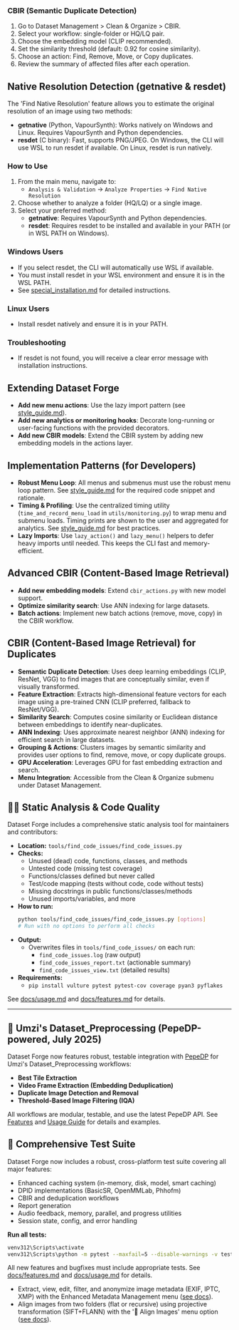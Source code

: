 


### CBIR (Semantic Duplicate Detection)

1. Go to Dataset Management > Clean & Organize > CBIR.
2. Select your workflow: single-folder or HQ/LQ pair.
3. Choose the embedding model (CLIP recommended).
4. Set the similarity threshold (default: 0.92 for cosine similarity).
5. Choose an action: Find, Remove, Move, or Copy duplicates.
6. Review the summary of affected files after each operation.




## Native Resolution Detection (getnative & resdet)

The 'Find Native Resolution' feature allows you to estimate the original resolution of an image using two methods:

- **getnative** (Python, VapourSynth): Works natively on Windows and Linux. Requires VapourSynth and Python dependencies.
- **resdet** (C binary): Fast, supports PNG/JPEG. On Windows, the CLI will use WSL to run resdet if available. On Linux, resdet is run natively.

### How to Use
1. From the main menu, navigate to:
   - `Analysis & Validation` → `Analyze Properties` → `Find Native Resolution`
2. Choose whether to analyze a folder (HQ/LQ) or a single image.
3. Select your preferred method:
   - **getnative**: Requires VapourSynth and Python dependencies.
   - **resdet**: Requires resdet to be installed and available in your PATH (or in WSL PATH on Windows).

### Windows Users
- If you select resdet, the CLI will automatically use WSL if available.
- You must install resdet in your WSL environment and ensure it is in the WSL PATH.
- See [special_installation.md](special_installation.md) for detailed instructions.

### Linux Users
- Install resdet natively and ensure it is in your PATH.

### Troubleshooting
- If resdet is not found, you will receive a clear error message with installation instructions.




## Extending Dataset Forge

- **Add new menu actions**: Use the lazy import pattern (see [style_guide.md](style_guide.md)).
- **Add new analytics or monitoring hooks**: Decorate long-running or user-facing functions with the provided decorators.
- **Add new CBIR models**: Extend the CBIR system by adding new embedding models in the actions layer.



## Implementation Patterns (for Developers)

- **Robust Menu Loop**: All menus and submenus must use the robust menu loop pattern. See [style_guide.md](style_guide.md) for the required code snippet and rationale.
- **Timing & Profiling**: Use the centralized timing utility (`time_and_record_menu_load` in `utils/monitoring.py`) to wrap menu and submenu loads. Timing prints are shown to the user and aggregated for analytics. See [style_guide.md](style_guide.md) for best practices.
- **Lazy Imports**: Use `lazy_action()` and `lazy_menu()` helpers to defer heavy imports until needed. This keeps the CLI fast and memory-efficient.

## Advanced CBIR (Content-Based Image Retrieval)

- **Add new embedding models**: Extend `cbir_actions.py` with new model support.
- **Optimize similarity search**: Use ANN indexing for large datasets.
- **Batch actions**: Implement new batch actions (remove, move, copy) in the CBIR workflow.




## CBIR (Content-Based Image Retrieval) for Duplicates

- **Semantic Duplicate Detection**: Uses deep learning embeddings (CLIP, ResNet, VGG) to find images that are conceptually similar, even if visually transformed.
- **Feature Extraction**: Extracts high-dimensional feature vectors for each image using a pre-trained CNN (CLIP preferred, fallback to ResNet/VGG).
- **Similarity Search**: Computes cosine similarity or Euclidean distance between embeddings to identify near-duplicates.
- **ANN Indexing**: Uses approximate nearest neighbor (ANN) indexing for efficient search in large datasets.
- **Grouping & Actions**: Clusters images by semantic similarity and provides user options to find, remove, move, or copy duplicate groups.
- **GPU Acceleration**: Leverages GPU for fast embedding extraction and search.
- **Menu Integration**: Accessible from the Clean & Organize submenu under Dataset Management.




## 🧑‍💻 Static Analysis & Code Quality

Dataset Forge includes a comprehensive static analysis tool for maintainers and contributors:

- **Location:** `tools/find_code_issues/find_code_issues.py`
- **Checks:**
  - Unused (dead) code, functions, classes, and methods
  - Untested code (missing test coverage)
  - Functions/classes defined but never called
  - Test/code mapping (tests without code, code without tests)
  - Missing docstrings in public functions/classes/methods
  - Unused imports/variables, and more
- **How to run:**
  ```sh
  python tools/find_code_issues/find_code_issues.py [options]
  # Run with no options to perform all checks
  ```
- **Output:**
  - Overwrites files in `tools/find_code_issues/` on each run:
    - `find_code_issues.log` (raw output)
    - `find_code_issues_report.txt` (actionable summary)
    - `find_code_issues_view.txt` (detailed results)
- **Requirements:**
  - `pip install vulture pytest pytest-cov coverage pyan3 pyflakes`

See [docs/usage.md](docs/usage.md) and [docs/features.md](docs/features.md) for details.

---

## 🧩 Umzi's Dataset_Preprocessing (PepeDP-powered, July 2025)

Dataset Forge now features robust, testable integration with [PepeDP](https://github.com/umzi2/PepeDP) for Umzi's Dataset_Preprocessing workflows:

- **Best Tile Extraction**
- **Video Frame Extraction (Embedding Deduplication)**
- **Duplicate Image Detection and Removal**
- **Threshold-Based Image Filtering (IQA)**

All workflows are modular, testable, and use the latest PepeDP API. See [Features](docs/features.md#🧩-umzis-dataset_preprocessing-pepedp-powered-july-2025) and [Usage Guide](docs/usage.md#using-umzis-datasetpreprocessing-pepedp-powered) for details and examples.




## 🧪 Comprehensive Test Suite

Dataset Forge now includes a robust, cross-platform test suite covering all major features:

- Enhanced caching system (in-memory, disk, model, smart caching)
- DPID implementations (BasicSR, OpenMMLab, Phhofm)
- CBIR and deduplication workflows
- Report generation
- Audio feedback, memory, parallel, and progress utilities
- Session state, config, and error handling

**Run all tests:**

```sh
venv312\Scripts\activate
venv312\Scripts\python -m pytest --maxfail=5 --disable-warnings -v tests/
```

All new features and bugfixes must include appropriate tests. See [docs/features.md](docs/features.md) and [docs/usage.md](docs/usage.md) for details.


- Extract, view, edit, filter, and anonymize image metadata (EXIF, IPTC, XMP) with the Enhanced Metadata Management menu ([see docs](docs/features.md#🗂️-enhanced-metadata-management-new-july-2025)).
- Align images from two folders (flat or recursive) using projective transformation (SIFT+FLANN) with the '🧭 Align Images' menu option ([see docs](docs/features.md#🧭-align-images-batch-projective-alignment)).


